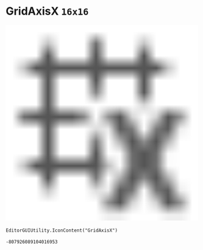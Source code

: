 # GridAxisX `16x16`
<img src="/img/GridAxisX.png" width=512 height=512>

``` CSharp
EditorGUIUtility.IconContent("GridAxisX")
```
```
-807926089104016953
```
